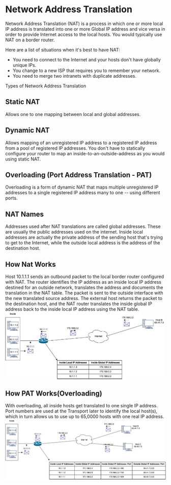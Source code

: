# Network Address Translation
Network Address Translation (NAT) is a process in which one or more local IP address is 
translated into one or more Global IP address and vice versa in order to provide Internet 
access to the local hosts. You would typically use NAT on a border router.

Here are a list of situations when it's best to have NAT:
- You need to connect to the Internet and your hosts don't have globally unique IPs.
- You change to a new ISP that requires you to remember your network.
- You need to merge two intranets with duplicate addresses.

Types of Network Address Translation

## Static NAT
Allows one to one mapping between local and global addresses. 

## Dynamic NAT
Allows mapping of an unregistered IP address to a registered IP address from a pool of registered IP addresses.
You don't have to statically configure your router to map an inside-to-an-outside-address as you would using static
NAT.

## Overloading (Port Address Translation - PAT)
Overloading is a form of dynamic NAT that maps multiple unregistered IP addresses to a single registered IP address
many to one -- using different ports.

## NAT Names
Addresses used after NAT translations are called global addresses. These are usually the public addresses used on the internet.
Inside local addresses are actually the private address of the sending host that's trying to get to the Internet, while the
outside local address is the address of the destination host.

## How Nat Works
Host 10.1.1.1 sends an outbound packet to the local border router configured with NAT. The router identifies the IP address as an inside local IP address destined for an outside network, translates the address and documents the translation in the NAT table. The packet is sent to the outside interface with the new translated source address. The external host returns the packet to the destination host, and the NAT router translates the inside global IP address back to the inside local IP address using the NAT table.
![](https://github.com/azul-007/Networking-Concepts/blob/master/Images/NAT.jpg)

## How PAT Works(Overloading)
With overloading, all inside hosts get translated to one single IP address. Port numbers are used at the Transport later to identify the local host(s), which in turn allows us to use up to 65,0000 hosts with one real IP address.
![](https://github.com/azul-007/Networking-Concepts/blob/master/Images/Port%20Address%20Translation.jpg)


